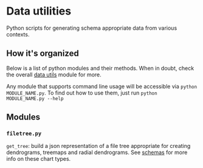 # Data utilities

Python scripts for generating schema appropriate data from various contexts.

## How it's organized

Below is a list of python modules and their methods. When in doubt, check the overall [data utils](../flask_jsondash/data_utils/) module for more.

Any module that supports command line usage will be accessible via `python MODULE_NAME.py`. To find out how to use them, just run `python MODULE_NAME.py --help`

## Modules

### `filetree.py`

`get_tree`: build a json representation of a file tree appropriate for creating dendrograms, treemaps and radial dendrograms. See [schemas](schemas.md#D3) for more info on these chart types.
